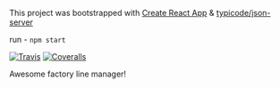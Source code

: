 This project was bootstrapped with [Create React App](https://github.com/facebookincubator/create-react-app) & [typicode/json-server](https://github.com/typicode/json-server)

run - `npm start`

[![Travis][build-badge]][build]
[![Coveralls][coveralls-badge]][coveralls]

Awesome factory line manager!

[build-badge]: https://img.shields.io/travis/patrickjsmirnov/bookshelf/master.png?style=flat-square
[build]: https://travis-ci.org/patrickjsmirnov/bookshelf

[coveralls-badge]: https://img.shields.io/coveralls/patrickjsmirnov/bookshelf/master.png?style=flat-square
[coveralls]: https://coveralls.io/github/patrickjsmirnov/bookshelf
